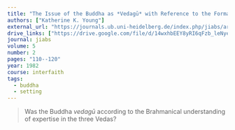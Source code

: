 ```yaml
---
title: "The Issue of the Buddha as *Vedagū* with Reference to the Formation of the Dhamma and the Dialectic with the Brahmins"
authors: ["Katherine K. Young"]
external_url: "https://journals.ub.uni-heidelberg.de/index.php/jiabs/article/view/8581/2488/8389"
drive_links: ["https://drive.google.com/file/d/14wxhbEEY8yRI6qFzb_leNyeVQx8_YgXC/view?usp=drivesdk"]
journal: jiabs
volume: 5
number: 2
pages: "110--120"
year: 1982
course: interfaith
tags:
  - buddha
  - setting
---
```


> Was the Buddha *vedagū* according to the Brahmanical understanding of expertise in the three Vedas?

